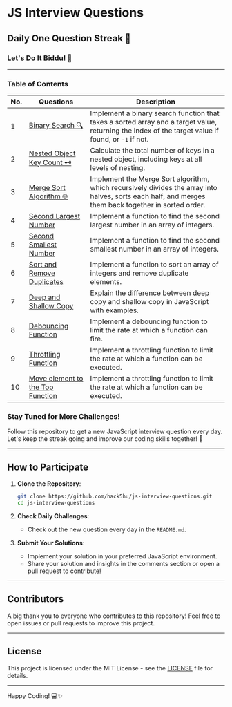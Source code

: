 # JS Interview Questions

## Daily One Question Streak 🌟

### Let's Do It Biddu! 🚀

---

### Table of Contents

<!-- TOC_START -->
| No. | Questions | Description |
| --- | --------- | ----------- |
|  1 | [Binary Search 🔍](https://github.com/hack5hu/js-interview-questions/blob/main/javascript-questions/ques-1_binarySearch.js) | Implement a binary search function that takes a sorted array and a target value, returning the index of the target value if found, or `-1` if not. |
|  2 | [Nested Object Key Count 🗝️](https://github.com/hack5hu/js-interview-questions/blob/main/javascript-questions/ques-2_totalNumberOfKeys.js) | Calculate the total number of keys in a nested object, including keys at all levels of nesting. |
|  3 | [Merge Sort Algorithm 🌐](https://github.com/hack5hu/js-interview-questions/blob/main/javascript-questions/ques-3_mergeShort.js) | Implement the Merge Sort algorithm, which recursively divides the array into halves, sorts each half, and merges them back together in sorted order. |
|  4 | [Second Largest Number](https://github.com/hack5hu/js-interview-questions/blob/main/javascript-questions/ques-4_secondLargestNo.js) | Implement a function to find the second largest number in an array of integers. |
|  5 | [Second Smallest Number](https://github.com/hack5hu/js-interview-questions/blob/main/javascript-questions/ques-5_secondSmalllestNo.js) | Implement a function to find the second smallest number in an array of integers. |
|  6 | [Sort and Remove Duplicates](https://github.com/hack5hu/js-interview-questions/blob/main/javascript-questions/ques-6_sortAndRemoveDuplicate.js) | Implement a function to sort an array of integers and remove duplicate elements. |
|  7 | [Deep and Shallow Copy](https://github.com/hack5hu/js-interview-questions/blob/main/javascript-questions/ques-7_deepAndShallow.js) | Explain the difference between deep copy and shallow copy in JavaScript with examples. |
|  8 | [Debouncing Function](https://github.com/hack5hu/js-interview-questions/blob/main/javascript-questions/ques-8_debouncing.js) | Implement a debouncing function to limit the rate at which a function can fire. |
|  9 | [Throttling Function](https://github.com/hack5hu/js-interview-questions/blob/main/javascript-questions/ques-9_throttling.js) | Implement a throttling function to limit the rate at which a function can be executed. |
|  10 | [Move element to the Top Function](https://github.com/hack5hu/js-interview-questions/blob/main/javascript-questions/ques-10_moveNameToTop.js) | Implement a throttling function to limit the rate at which a function can be executed. |
<!-- TOC_END -->


### Stay Tuned for More Challenges!

Follow this repository to get a new JavaScript interview question every day. Let's keep the streak going and improve our coding skills together! 🎉

---

## How to Participate

1. **Clone the Repository**:
    ```bash
    git clone https://github.com/hack5hu/js-interview-questions.git
    cd js-interview-questions
    ```

2. **Check Daily Challenges**:
    - Check out the new question every day in the `README.md`.

3. **Submit Your Solutions**:
    - Implement your solution in your preferred JavaScript environment.
    - Share your solution and insights in the comments section or open a pull request to contribute!

---

## Contributors

A big thank you to everyone who contributes to this repository! Feel free to open issues or pull requests to improve this project.

---

## License

This project is licensed under the MIT License - see the [LICENSE](LICENSE.md) file for details.

---

Happy Coding! 💻✨
